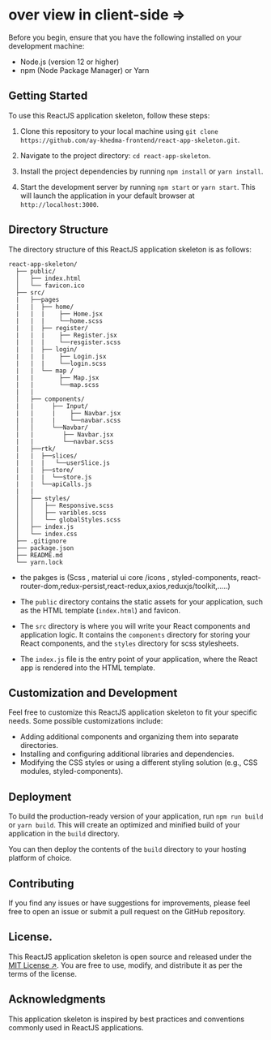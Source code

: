 # over view in client-side =>

Before you begin, ensure that you have the following installed on your development machine:

- Node.js (version 12 or higher)
- npm (Node Package Manager) or Yarn

## Getting Started

To use this ReactJS application skeleton, follow these steps:

1. Clone this repository to your local machine using `git clone https://github.com/ay-khedma-frontend/react-app-skeleton.git`.

2. Navigate to the project directory: `cd react-app-skeleton`.

3. Install the project dependencies by running `npm install` or `yarn install`.

4. Start the development server by running `npm start` or `yarn start`. This will launch the application in your default browser at `http://localhost:3000`.

## Directory Structure

The directory structure of this ReactJS application skeleton is as follows:

```
react-app-skeleton/
  ├── public/
  │   ├── index.html
  │   └── favicon.ico
  ├── src/
  |   ├──pages
  |   |  ├── home/ 
  |   |  |    ├── Home.jsx
  |   |  |    └──home.scss
  |   |  ├── register/
  |   |  |    ├── Register.jsx
  |   |  |    └──resgister.scss
  |   |  ├── login/
  |   |  |    ├── Login.jsx
  |   |  |    └──login.scss
  |   |  └── map /
  |   |       ├── Map.jsx
  |   |       └──map.scss
  |   |  
  │   ├── components/ 
  |   |     ├── Input/
  |   |     |    ├── Navbar.jsx
  |   |     |    └──navbar.scss
  │   │     └──Navbar/
  |   |        ├── Navbar.jsx
  |   |        └──navbar.scss
  |   ├──rtk/
  |   |  ├──slices/
  |   |  |   └──userSlice.js
  |   |  ├──store/
  |   |  |  └──store.js
  |   |  └──apiCalls.js
  |   |
  │   ├── styles/
  │   │   ├── Responsive.scss
  │   │   ├── varibles.scss
  │   │   └── globalStyles.scss
  │   ├── index.js
  │   └── index.css
  ├── .gitignore
  ├── package.json
  ├── README.md
  └── yarn.lock
```
  
 - the pakges is (Scss , material ui core /icons , styled-components, react-router-dom,redux-persist,react-redux,axios,reduxjs/toolkit,.....)

- The `public` directory contains the static assets for your application, such as the HTML template (`index.html`) and favicon.

- The `src` directory is where you will write your React components and application logic. It contains the `components` directory for storing your React components, and the `styles` directory for scss stylesheets.

- The `index.js` file is the entry point of your application, where the React app is rendered into the HTML template.

## Customization and Development

Feel free to customize this ReactJS application skeleton to fit your specific needs. Some possible customizations include:

- Adding additional components and organizing them into separate directories.
- Installing and configuring additional libraries and dependencies.
- Modifying the CSS styles or using a different styling solution (e.g., CSS modules, styled-components).

## Deployment

To build the production-ready version of your application, run `npm run build` or `yarn build`. This will create an optimized and minified build of your application in the `build` directory.

You can then deploy the contents of the `build` directory to your hosting platform of choice.

## Contributing

If you find any issues or have suggestions for improvements, please feel free to open an issue or submit a pull request on the GitHub repository.

## License.

This ReactJS application skeleton is open source and released under the [MIT License ↗](https://opensource.org/licenses/MIT). You are free to use, modify, and distribute it as per the terms of the license.

## Acknowledgments

This application skeleton is inspired by best practices and conventions commonly used in ReactJS applications.
